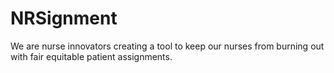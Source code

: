 # NRSignment
We are nurse innovators creating a tool to keep our nurses from burning out with fair equitable patient assignments. 
